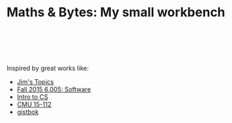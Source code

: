 # Maths & Bytes:  My small workbench #
<br><br><br><br>

Inspired by great works like:

 - [Jim's Topics](https://www.cs.utah.edu/~germain/PPS/Topics/index.html)
 - [Fall 2015 6.005: Software](http://web.mit.edu/6.005/www/fa15/)
 - [Intro to CS](https://introcs.cs.princeton.edu/java/home/)
 - [CMU 15-112](https://www.cs.cmu.edu/~112/index.html)
 - [gistbok](https://gistbok.ucgis.org/)
